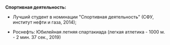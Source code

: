 **Спортивная деятельность:**

- Лучший студент в номинации "Спортивная деятельность" (СФУ, институт нефти и газа, 2014);

- Роснефть: Юбилейная летняя спартакиада (легкая атлетика - 1000 м. - 2 мин. 37 сек., 2019)
